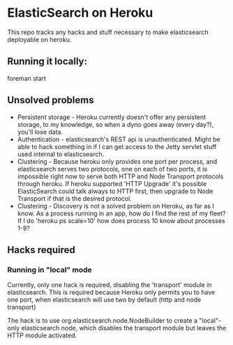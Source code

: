 # ElasticSearch on Heroku

This repo tracks any hacks and stuff necessary to make elasticsearch deployable on heroku.

## Running it locally:

  foreman start

## Unsolved problems

* Persistent storage - Heroku currently doesn't offer any persistent storage,
  to my knowledge, so when a dyno goes away (every day?), you'll lose data.
* Authentication - elasticsearch's REST api is unauthenticated. Might be able
  to hack something in if I can get access to the Jetty servlet stuff used
  internal to elasticsearch.
* Clustering - Because heroku only provides one port per process, and
  elasticsearch serves two protocols, one on each of two ports, it is
  impossible right now to serve both HTTP and Node Transport protocols through
  heroku. If heroku supported 'HTTP Upgrade' it's possible ElasticSearch could
  talk always to HTTP first, then upgrade to Node Transport if that is
  the desired protocol.
* Clustering - Discovery is not a solved problem on Heroku, as far as I know. As
  a process running in an app, how do I find the rest of my fleet? If I do
  'heroku ps scale=10' how does process 10 know about processes 1-9?

## Hacks required

### Running in "local" mode

Currently, only one hack is required, disabling the 'transport' module in
elasticsearch. This is required because Heroku only permits you to have one
port, when elasticsearch will use two by default (http and node transport)

The hack is to use org.elasticsearch.node.NodeBuilder to create a "local"-only
elasticsearch node, which disables the transport module but leaves the HTTP
module activated.
